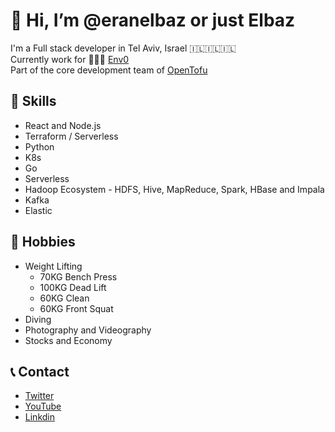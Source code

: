 # 👋 Hi, I’m @eranelbaz or just Elbaz

I'm a Full stack developer in Tel Aviv, Israel 🇮🇱🇮🇱🇮🇱 <br>
Currently work for 👨🏻‍💻 [Env0](https://github.com/env0) <br>
Part of the core development team of [OpenTofu](https://github.com/opentofu/opentofu)

## 🤹 Skills 
- React and Node.js
- Terraform / Serverless
- Python
- K8s
- Go
- Serverless
- Hadoop Ecosystem - HDFS, Hive, MapReduce, Spark, HBase and Impala
- Kafka
- Elastic 

## 🎯 Hobbies
- Weight Lifting
   - 70KG Bench Press
   - 100KG Dead Lift
   - 60KG Clean
   - 60KG Front Squat
- Diving
- Photography and Videography
- Stocks and Economy

## 📞 Contact
- [Twitter](https://twitter.com/elbaz_eran)
- [YouTube](https://www.youtube.com/channel/UCVUNeBGM5wZJKcOx0QwAaTA)
- [Linkdin](https://www.linkedin.com/in/eranelbaz/https://www.linkedin.com/in/eranelbaz/)
